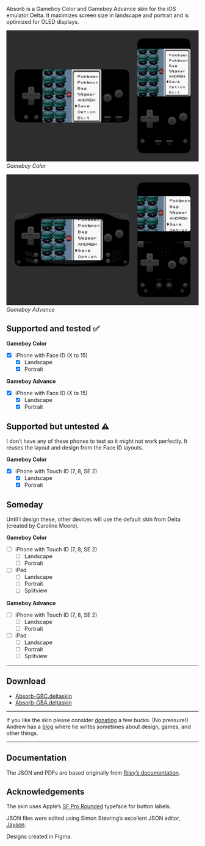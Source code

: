 Absorb is a Gameboy Color and Gameboy Advance skin for the iOS emulator Delta. It maximizes screen size in landscape and portrait and is optimized for OLED displays.

![Landscape and portrait images of the Gameboy Color skins showing the pause menu of a game relating to pocket monsters.](preview.jpg)
*Gameboy Color*

![Landscape and portrait images of the Gameboy Advance skins showing the pause menu of a game relating to pocket monsters.](preview_gba.jpg)
*Gameboy Advance*

## Supported and tested ✅

**Gameboy Color**

- [x] iPhone with Face ID (X to 15)
    - [x] Landscape
    - [x] Portrait

**Gameboy Advance**

- [x] iPhone with Face ID (X to 15)
    - [x] Landscape
    - [x] Portrait

## Supported but untested ⚠️
I don’t have any of these phones to test so it might not work perfectly. It reuses the layout and design from the Face ID layouts.

**Gameboy Color**

- [x] iPhone with Touch ID (7, 8, SE 2)
    - [x] Landscape
    - [x] Portrait

## Someday
Until I design these, other devices will use the default skin from Delta (created by Caroline Moore).

**Gameboy Color**

- [ ] iPhone with Touch ID (7, 8, SE 2)
    - [ ] Landscape
    - [ ] Portrait

- [ ] iPad
    - [ ] Landscape
    - [ ] Portrait
    - [ ] Splitview

**Gameboy Advance**

- [ ] iPhone with Touch ID (7, 8, SE 2)
    - [ ] Landscape
    - [ ] Portrait

- [ ] iPad
    - [ ] Landscape
    - [ ] Portrait
    - [ ] Splitview

---

## Download
- [Absorb-GBC.deltaskin](https://github.com/AndrewHaglund/delta-absorb/blob/main/Absorb-GBC.deltaskin)
- [Absorb-GBA.deltaskin](https://github.com/AndrewHaglund/delta-absorb/blob/main/Absorb-GBA.deltaskin)

---

If you like the skin please consider [donating](https://ko-fi.com/haglund) a few bucks. (No pressure!) Andrew has a [blog](https://haglund.app) where he writes sometimes about design, games, and other things.

---

## Documentation

The JSON and PDFs are based originally from [Riley’s documentation](https://noah978.gitbook.io/delta-docs/skins).

## Acknowledgements

The skin uses Apple’s [SF Pro Rounded](https://developer.apple.com/fonts/) typeface for button labels.

JSON files were edited using Simon Støvring’s excellent JSON editor, [Jayson](https://jayson.app).

Designs created in Figma.